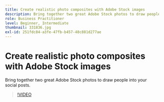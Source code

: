 ```yaml
---
title: Create realistic photo composites with Adobe Stock images
description: Bring together two great Adobe Stock photos to draw people into your social posts
role: Business Practitioner
level: Beginner, Intermediate
thumbnail: 331836.jpg
exl-id: 251fdc84-a3fe-47fb-b457-48c881d277ae
---
```

# Create realistic photo composites with Adobe Stock images

Bring together two great Adobe Stock photos to draw people into your social posts.

>[!VIDEO](https://video.tv.adobe.com/v/331836?hidetitle=true)
